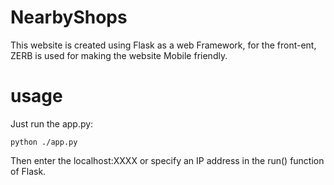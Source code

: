 # NearbyShops
This website is created using Flask as a web Framework, for the front-ent, ZERB is used for making the website Mobile friendly.
# usage
Just run the app.py:
```
python ./app.py
```
Then enter the localhost:XXXX or specify an IP address in the run() function of Flask.
